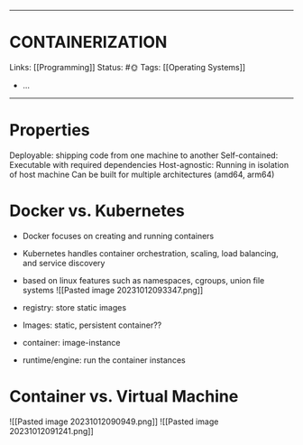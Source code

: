 ___
# CONTAINERIZATION
Links: [[Programming]]
Status: #🌞 
Tags: [[Operating Systems]]

<!--- Created on: 2023.10.12, 09:06 --->

- ...
___

# Properties
Deployable: shipping code from one machine to another
Self-contained: Executable with required dependencies
Host-agnostic: Running in isolation of host machine
Can be built for multiple architectures (amd64, arm64)

# Docker vs. Kubernetes
-  Docker focuses on creating and running containers 
- Kubernetes handles container orchestration, scaling, load balancing, and service discovery





- based on linux features such as namespaces, cgroups, union file systems
![[Pasted image 20231012093347.png]]
- registry: store static images
- Images: static, persistent container??
- container: image-instance
- runtime/engine: run the container instances

# Container vs. Virtual Machine
![[Pasted image 20231012090949.png]]
![[Pasted image 20231012091241.png]]
